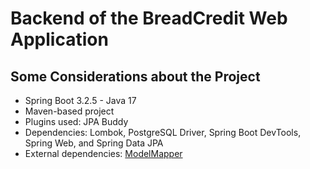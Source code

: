 # Backend of the BreadCredit Web Application
## Some Considerations about the Project
- Spring Boot 3.2.5 - Java 17
- Maven-based project
- Plugins used: JPA Buddy
- Dependencies: Lombok, PostgreSQL Driver, Spring Boot DevTools, Spring Web, and Spring Data JPA
- External dependencies: [ModelMapper](https://modelmapper.org/)